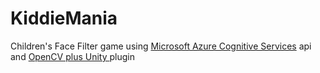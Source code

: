 # KiddieMania

Children's Face Filter game using <a href="https://azure.microsoft.com/en-us/services/cognitive-services/computer-vision/">Microsoft Azure Cognitive Services</a> api and <a href="https://assetstore.unity.com/packages/tools/integration/opencv-plus-unity-85928">OpenCV plus Unity
</a>plugin
